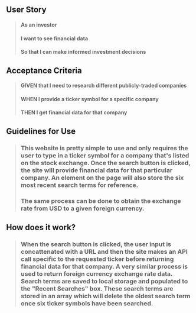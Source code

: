 ## User Story
>#### As an investor
>#### I want to see financial data
>#### So that I can make informed investment decisions 

## Acceptance Criteria
>#### GIVEN that I need to research different publicly-traded companies
>#### WHEN I provide a ticker symbol for a specific company
>#### THEN I get financial data for that company


## Guidelines for Use
>### This website is pretty simple to use and only requires the user to type in a ticker symbol for a company that's listed on the stock exchange. Once the search button is clicked, the site will provide financial data for that particular company. An element on the page will also store the six most recent search terms for reference.
>### The same process can be done to obtain the exchange rate from USD to a given foreign currency.

## How does it work?
>### When the search button is clicked, the user input is concattenated with a URL and then the site makes an API call specific to the requested ticker before returning financial data for that company. A very similar process is used to return foreign currency exchange rate data. Search terms are saved to local storage and populated to the "Recent Searches" box. These search terms are stored in an array which will delete the oldest search term once six ticker symbols have been searched.